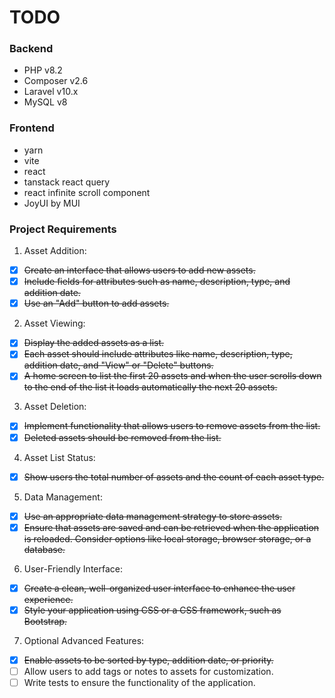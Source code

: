 # TODO

### Backend
- PHP v8.2
- Composer v2.6
- Laravel v10.x
- MySQL v8

### Frontend
- yarn
- vite
- react
- tanstack react query
- react infinite scroll component
- JoyUI by MUI

### Project Requirements
1. Asset Addition:

- [x] ~~Create an interface that allows users to add new assets.~~
- [x] ~~Include fields for attributes such as name, description, type, and addition date.~~
- [x] ~~Use an "Add" button to add assets.~~

2. Asset Viewing:
- [x] ~~Display the added assets as a list.~~
- [x] ~~Each asset should include attributes like name, description, type, addition date, and "View" or "Delete" buttons.~~
- [x] ~~A home screen to list the first 20 assets and when the user scrolls down to the end of the list it loads automatically the next 20 assets.~~

3. Asset Deletion:
- [x] ~~Implement functionality that allows users to remove assets from the list.~~
- [x] ~~Deleted assets should be removed from the list.~~

4. Asset List Status:
- [x] ~~Show users the total number of assets and the count of each asset type.~~

5. Data Management:
- [x] ~~Use an appropriate data management strategy to store assets.~~
- [x] ~~Ensure that assets are saved and can be retrieved when the application is reloaded. Consider options like local storage, browser storage, or a database.~~

6. User-Friendly Interface:
- [x] ~~Create a clean, well-organized user interface to enhance the user experience.~~
- [x] ~~Style your application using CSS or a CSS framework, such as Bootstrap.~~

7. Optional Advanced Features:
- [x] ~~Enable assets to be sorted by type, addition date, or priority.~~
- [ ] Allow users to add tags or notes to assets for customization.
- [ ] Write tests to ensure the functionality of the application.